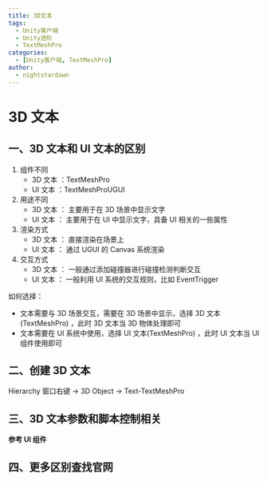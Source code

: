 ```yaml
---
title: 3D文本
tags:
  - Unity客户端
  - Unity进阶
  - TextMeshPro
categories:
  - [Unity客户端, TextMeshPro]
author:
  - nightstardawn
---
```


# 3D 文本

## 一、3D 文本和 UI 文本的区别

1. 组件不同
   - 3D 文本 ：TextMeshPro
   - UI 文本 ：TextMeshProUGUI
2. 用途不同
   - 3D 文本 ： 主要用于在 3D 场景中显示文字
   - UI 文本 ： 主要用于在 UI 中显示文字，具备 UI 相关的一些属性
3. 渲染方式
   - 3D 文本 ： 直接渲染在场景上
   - UI 文本 ： 通过 UGUI 的 Canvas 系统渲染
4. 交互方式
   - 3D 文本 ： 一般通过添加碰撞器进行碰撞检测判断交互
   - UI 文本 ： 一般利用 UI 系统的交互规则，比如 EventTrigger

如何选择：

- 文本需要与 3D 场景交互，需要在 3D 场景中显示，选择 3D 文本(TextMeshPro) ，此时 3D 文本当 3D 物体处理即可
- 文本需要在 UI 系统中使用，选择 UI 文本(TextMeshPro) ，此时 UI 文本当 UI 组件使用即可

## 二、创建 3D 文本

Hierarchy 窗口右键 -> 3D Object -> Text-TextMeshPro

## 三、3D 文本参数和脚本控制相关

**参考 UI 组件**

## 四、更多区别查找官网
